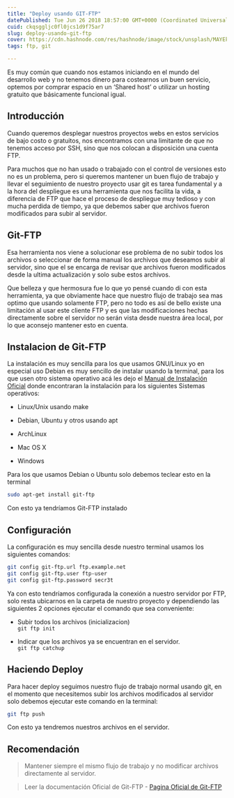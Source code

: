 ```yaml
---
title: "Deploy usando GIT-FTP"
datePublished: Tue Jun 26 2018 18:57:00 GMT+0000 (Coordinated Universal Time)
cuid: ckqsggljc0fl0jcs1d9f75ar7
slug: deploy-usando-git-ftp
cover: https://cdn.hashnode.com/res/hashnode/image/stock/unsplash/MAYEkmn7G6E/upload/d6bf961a729b1007baf04287606f07d0.jpeg
tags: ftp, git

---
```


Es muy común que cuando nos estamos iniciando en el mundo del desarrollo web y no tenemos dinero para costearnos un buen servicio, optemos por comprar espacio en un ‘Shared host’ o utilizar un hosting gratuito que básicamente funcional igual.

## **Introducción**

Cuando queremos desplegar nuestros proyectos webs en estos servicios de bajo costo o gratuitos, nos encontramos con una limitante de que no tenemos acceso por SSH, sino que nos colocan a disposición una cuenta FTP.

Para muchos que no han usado o trabajado con el control de versiones esto no es un problema, pero si queremos mantener un buen flujo de trabajo y llevar el seguimiento de nuestro proyecto usar git es tarea fundamental y a la hora del despliegue es una herramienta que nos facilita la vida, a diferencia de FTP que hace el proceso de despliegue muy tedioso y con mucha perdida de tiempo, ya que debemos saber que archivos fueron modificados para subir al servidor.

## **Git-FTP**

Esa herramienta nos viene a solucionar ese problema de no subir todos los archivos o seleccionar de forma manual los archivos que deseamos subir al servidor, sino que el se encarga de revisar que archivos fueron modificados desde la ultima actualización y solo sube estos archivos.

Que belleza y que hermosura fue lo que yo pensé cuando di con esta herramienta, ya que obviamente hace que nuestro flujo de trabajo sea mas optimo que usando solamente FTP, pero no todo es así de bello existe una limitación al usar este cliente FTP y es que las modificaciones hechas directamente sobre el servidor no serán vista desde nuestra área local, por lo que aconsejo mantener esto en cuenta.

## **Instalacion de Git-FTP**

La instalación es muy sencilla para los que usamos GNU/Linux yo en especial uso Debian es muy sencillo de instalar usando la terminal, para los que usen otro sistema operativo acá les dejo el [Manual de Instalación Oficial](https://github.com/git-ftp/git-ftp/blob/master/INSTALL.md) donde encontraran la instalación para los siguientes Sistemas operativos:

* Linux/Unix usando make
    
* Debian, Ubuntu y otros usando apt
    
* ArchLinux
    
* Mac OS X
    
* Windows
    

Para los que usamos Debian o Ubuntu solo debemos teclear esto en la terminal

```bash
sudo apt-get install git-ftp
```

Con esto ya tendríamos Git-FTP instalado

## **Configuración**

La configuración es muy sencilla desde nuestro terminal usamos los siguientes comandos:

```bash
git config git-ftp.url ftp.example.net
git config git-ftp.user ftp-user
git config git-ftp.password secr3t
```

Ya con esto tendríamos configurada la conexión a nuestro servidor por FTP, solo resta ubicarnos en la carpeta de nuestro proyecto y dependiendo las siguientes 2 opciones ejecutar el comando que sea conveniente:

* Subir todos los archivos (inicializacion)  
    `git ftp init`
    
* Indicar que los archivos ya se encuentran en el servidor.  
    `git ftp catchup`
    

## **Haciendo Deploy**

Para hacer deploy seguimos nuestro flujo de trabajo normal usando git, en el momento que necesitemos subir los archivos modificados al servidor solo debemos ejecutar este comando en la terminal:

```bash
git ftp push
```

Con esto ya tendremos nuestros archivos en el servidor.

## **Recomendación**

> Mantener siempre el mismo flujo de trabajo y no modificar archivos directamente al servidor.

> Leer la documentación Oficial de Git-FTP - [Pagina Oficial de Git-FTP](https://git-ftp.github.io/)
